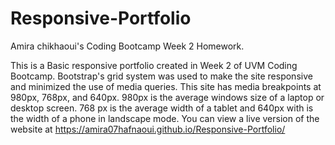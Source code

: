 # Responsive-Portfolio
Amira chikhaoui's Coding Bootcamp Week 2 Homework.

This is a Basic responsive portfolio created in Week 2 of UVM Coding Bootcamp. 
Bootstrap's grid system was used to make the site responsive and minimized the use of media queries.
This site has media breakpoints at 980px, 768px, and 640px. 980px is the average windows size of a laptop or desktop screen. 768 px is the average width of a tablet and 640px with is the width of a phone in landscape mode.
You can view a live version of the website at https://amira07hafnaoui.github.io/Responsive-Portfolio/
